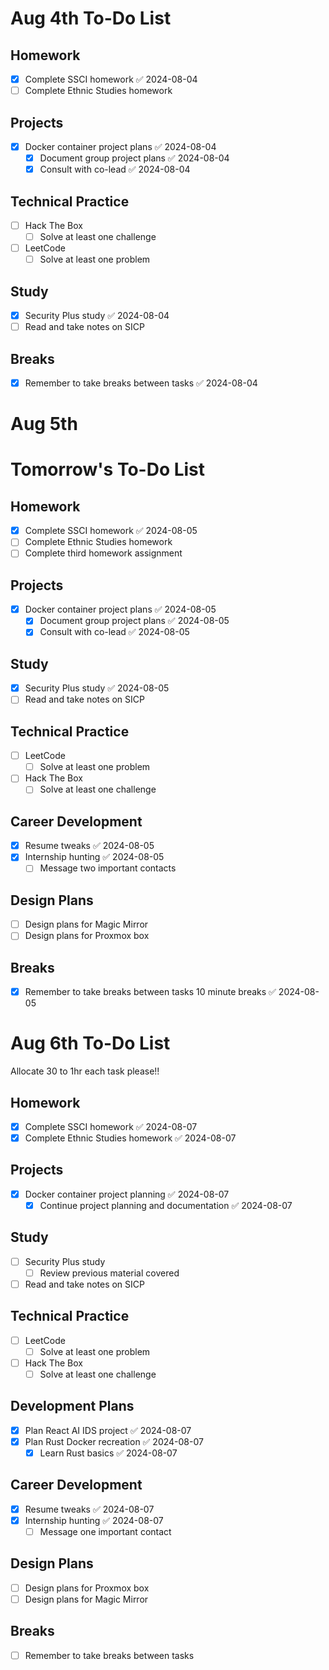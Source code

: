 # Aug  4th To-Do List

## Homework
- [x] Complete SSCI homework ✅ 2024-08-04
- [ ] Complete Ethnic Studies homework

## Projects
- [x] Docker container project plans ✅ 2024-08-04
  - [x] Document group project plans ✅ 2024-08-04
  - [x] Consult with co-lead ✅ 2024-08-04

## Technical Practice
- [ ] Hack The Box
  - [ ] Solve at least one challenge
- [ ] LeetCode
  - [ ] Solve at least one problem

## Study
- [x] Security Plus study ✅ 2024-08-04
- [ ] Read and take notes on SICP

## Breaks
- [x] Remember to take breaks between tasks ✅ 2024-08-04



# Aug 5th

# Tomorrow's To-Do List

## Homework
- [x] Complete SSCI homework ✅ 2024-08-05
- [ ] Complete Ethnic Studies homework
- [ ] Complete third homework assignment

## Projects
- [x] Docker container project plans ✅ 2024-08-05
  - [x] Document group project plans ✅ 2024-08-05
  - [x] Consult with co-lead ✅ 2024-08-05

## Study
- [x] Security Plus study ✅ 2024-08-05
- [ ] Read and take notes on SICP

## Technical Practice
- [ ] LeetCode
  - [ ] Solve at least one problem
- [ ] Hack The Box
  - [ ] Solve at least one challenge

## Career Development
- [x] Resume tweaks ✅ 2024-08-05
- [x] Internship hunting ✅ 2024-08-05
  - [ ] Message two important contacts

## Design Plans
- [ ] Design plans for Magic Mirror
- [ ] Design plans for Proxmox box

## Breaks
- [x] Remember to take breaks between tasks 10 minute breaks ✅ 2024-08-05


# Aug 6th To-Do List

Allocate 30 to 1hr each task please!! 

## Homework
- [x] Complete SSCI homework ✅ 2024-08-07
- [x] Complete Ethnic Studies homework ✅ 2024-08-07

## Projects
- [x] Docker container project planning ✅ 2024-08-07
  - [x] Continue project planning and documentation ✅ 2024-08-07

## Study
- [ ] Security Plus study
  - [ ] Review previous material covered
- [ ] Read and take notes on SICP

## Technical Practice
- [ ] LeetCode
  - [ ] Solve at least one problem
- [ ] Hack The Box
  - [ ] Solve at least one challenge

## Development Plans
- [x] Plan React AI IDS project ✅ 2024-08-07
- [x] Plan Rust Docker recreation ✅ 2024-08-07
  - [x] Learn Rust basics ✅ 2024-08-07

## Career Development
- [x] Resume tweaks ✅ 2024-08-07
- [x] Internship hunting ✅ 2024-08-07
  - [ ] Message one important contact

## Design Plans
- [ ] Design plans for Proxmox box
- [ ] Design plans for Magic Mirror

## Breaks
- [ ] Remember to take breaks between tasks



